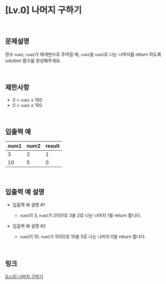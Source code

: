 # [Lv.0] 나머지 구하기

<br>

## 문제설명
정수 `num1`, `num2`가 매개변수로 주어질 때, `num1`을 `num2`로 나눈 나머지를 return 하도록 solution 함수를 완성해주세요.

<br>

## 제한사항
- 0 < `num1` ≤ 100
- 0 < `num2` ≤ 100

<br>

## 입출력 예
| num1 | num2 | result |
|---|---|---|
| 3 | 2 | 1 |
| 10 | 5 | 0 |

<br>

## 입출력 예 설명
- 입출력 예 설명 #1
    - `num1`이 3, `num2`가 2이므로 3을 2로 나눈 나머지 1을 return 합니다.

- 입출력 예 설명 #2
    - `num1`이 10, `num2`가 5이므로 10을 5로 나눈 나머지 0을 return 합니다.

<br>

## 링크
[[Lv.0] 나머지 구하기](https://school.programmers.co.kr/learn/courses/30/lessons/120810)
